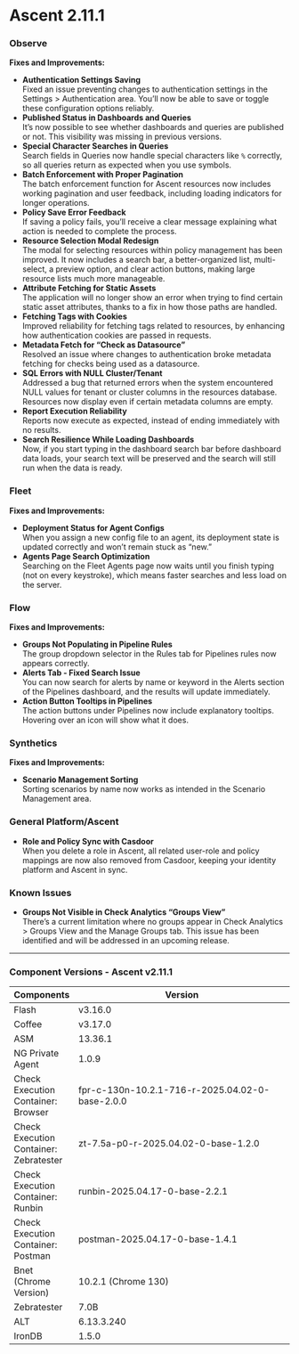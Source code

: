 # Ascent 2.11.1

### Observe <a href="#observe" id="observe"></a>

**Fixes and Improvements:**

* **Authentication Settings Saving**\
  Fixed an issue preventing changes to authentication settings in the Settings > Authentication area. You’ll now be able to save or toggle these configuration options reliably.
* **Published Status in Dashboards and Queries**\
  It’s now possible to see whether dashboards and queries are published or not. This visibility was missing in previous versions.
* **Special Character Searches in Queries**\
  Search fields in Queries now handle special characters like `%` correctly, so all queries return as expected when you use symbols.
* **Batch Enforcement with Proper Pagination**\
  The batch enforcement function for Ascent resources now includes working pagination and user feedback, including loading indicators for longer operations.
* **Policy Save Error Feedback**\
  If saving a policy fails, you’ll receive a clear message explaining what action is needed to complete the process.
* **Resource Selection Modal Redesign**\
  The modal for selecting resources within policy management has been improved. It now includes a search bar, a better-organized list, multi-select, a preview option, and clear action buttons, making large resource lists much more manageable.
* **Attribute Fetching for Static Assets**\
  The application will no longer show an error when trying to find certain static asset attributes, thanks to a fix in how those paths are handled.
* **Fetching Tags with Cookies**\
  Improved reliability for fetching tags related to resources, by enhancing how authentication cookies are passed in requests.
* **Metadata Fetch for “Check as Datasource”**\
  Resolved an issue where changes to authentication broke metadata fetching for checks being used as a datasource.
* **SQL Errors with NULL Cluster/Tenant**\
  Addressed a bug that returned errors when the system encountered NULL values for tenant or cluster columns in the resources database. Resources now display even if certain metadata columns are empty.
* **Report Execution Reliability**\
  Reports now execute as expected, instead of ending immediately with no results.
* **Search Resilience While Loading Dashboards**\
  Now, if you start typing in the dashboard search bar before dashboard data loads, your search text will be preserved and the search will still run when the data is ready.

### Fleet <a href="#fleet" id="fleet"></a>

**Fixes and Improvements:**

* **Deployment Status for Agent Configs**\
  When you assign a new config file to an agent, its deployment state is updated correctly and won’t remain stuck as “new.”
* **Agents Page Search Optimization**\
  Searching on the Fleet Agents page now waits until you finish typing (not on every keystroke), which means faster searches and less load on the server.

### Flow <a href="#flow" id="flow"></a>

**Fixes and Improvements:**

* **Groups Not Populating in Pipeline Rules**\
  The group dropdown selector in the Rules tab for Pipelines rules now appears correctly.
* **Alerts Tab - Fixed Search Issue**\
  You can now search for alerts by name or keyword in the Alerts section of the Pipelines dashboard, and the results will update immediately.
* **Action Button Tooltips in Pipelines**\
  The action buttons under Pipelines now include explanatory tooltips. Hovering over an icon will show what it does.

### Synthetics <a href="#synthetics" id="synthetics"></a>

**Fixes and Improvements:**

* **Scenario Management Sorting**\
  Sorting scenarios by name now works as intended in the Scenario Management area.

### General Platform/Ascent <a href="#general-platformascent" id="general-platformascent"></a>

* **Role and Policy Sync with Casdoor**\
  When you delete a role in Ascent, all related user-role and policy mappings are now also removed from Casdoor, keeping your identity platform and Ascent in sync.

### Known Issues <a href="#known-issues" id="known-issues"></a>

* **Groups Not Visible in Check Analytics “Groups View”**\
  There’s a current limitation where no groups appear in Check Analytics > Groups View and the Manage Groups tab. This issue has been identified and will be addressed in an upcoming release.

***

### Component Versions - Ascent v2.11.1

<table><thead><tr><th>Components</th><th width="410">Version</th></tr></thead><tbody><tr><td>Flash</td><td>v3.16.0</td></tr><tr><td>Coffee</td><td>v3.17.0</td></tr><tr><td>ASM</td><td>13.36.1</td></tr><tr><td>NG Private Agent</td><td>1.0.9</td></tr><tr><td>Check Execution Container: Browser</td><td>fpr-c-130n-10.2.1-716-r-2025.04.02-0-base-2.0.0</td></tr><tr><td>Check Execution Container: Zebratester</td><td>zt-7.5a-p0-r-2025.04.02-0-base-1.2.0</td></tr><tr><td>Check Execution Container: Runbin</td><td>runbin-2025.04.17-0-base-2.2.1</td></tr><tr><td>Check Execution Container: Postman</td><td>postman-2025.04.17-0-base-1.4.1</td></tr><tr><td>Bnet (Chrome Version)</td><td>10.2.1 (Chrome 130)</td></tr><tr><td>Zebratester</td><td>7.0B</td></tr><tr><td>ALT</td><td>6.13.3.240</td></tr><tr><td>IronDB</td><td>1.5.0</td></tr></tbody></table>

